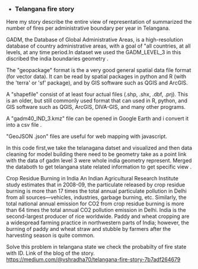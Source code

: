 ﻿- ### Telangana fire story
Here my story describe the entire view of representation of summarized the number of fires per administrative boundary per year in Telangana.

GADM, the Database of Global Administrative Areas, is a high-resolution database of country administrative areas, with a goal of "all countries, at all levels, at any time period.In dataset we used the GADM_LEVEL_3 in this discribed the india boundaries geometry .


The "geopackage" format is the a very good general spatial data file format (for vector data). It can be read by spatial packages in python and R (with the 'terra' or 'sf' package), and by GIS software such as QGIS and ArcGIS.

A "shapefile" consist of at least four actual files (.shp, .shx, .dbf, .prj). This is an older, but still commonly used format that can used in R, python, and GIS software such as QGIS, ArcGIS, DIVA-GIS, and many other programs.

A "gadm40_IND_3.kmz" file can be opened in Google Earth and i convert it into a csv file .

"GeoJSON .json" files are useful for web mapping with javascript.

In this code first,we take the telanagana datset and visualized and then data cleaning for model building there need to be geometry take as a point link with the data of gadm level 3 were whole india geometry represent.
Merged the databoth to get telangana state related information to get specific view .

Crop Residue Burning in India An Indian Agricultural Research Institute study estimates that in 2008-09, the particulate released by crop residue burning is more than 17 times the total annual particulate pollution in Delhi from all sources—vehicles, industries, garbage burning, etc. Similarly, the total national annual emission for CO2 from crop residue burning is more than 64 times the total annual CO2 pollution emission in Delhi. India is the second-largest producer of rice worldwide. Paddy and wheat cropping are a widespread farming practice in northwestern parts of India; however, the burning of paddy and wheat straw and stubble by farmers after the harvesting season is quite common.

Solve this problem in telangana state we check the probabilty of fire state with ID.
Link of the blog of the story.
https://medium.com/@vshradha70/telangana-fire-story-7b7adf264679


